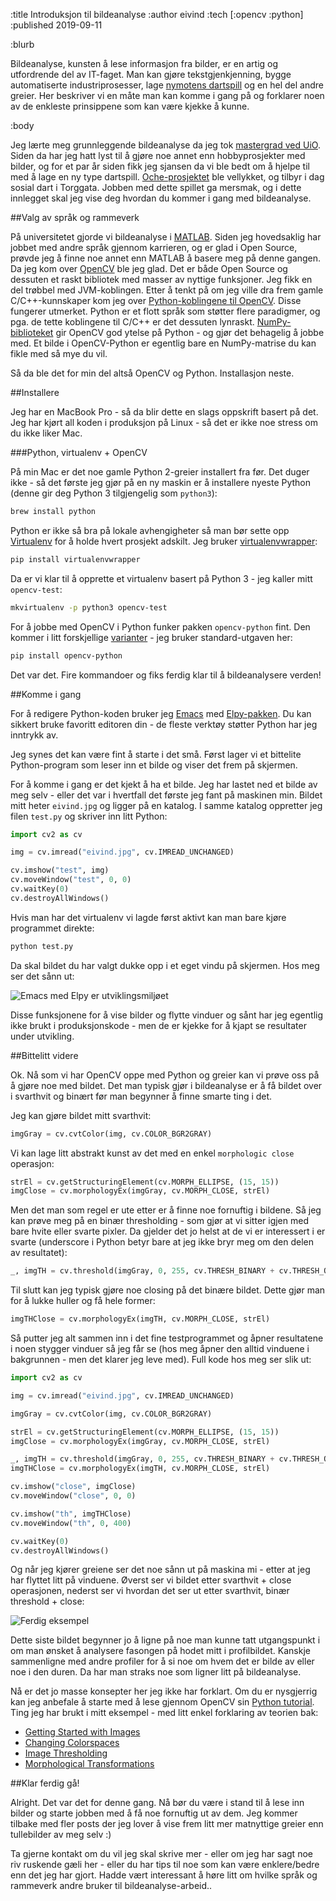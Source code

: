 :title Introduksjon til bildeanalyse
:author eivind
:tech [:opencv :python]
:published 2019-09-11

:blurb

Bildeanalyse, kunsten å lese informasjon fra bilder, er en artig og utfordrende
del av IT-faget. Man kan gjøre tekstgjenkjenning, bygge automatiserte
industriprosesser, lage [nymotens dartspill](https://ochedart.com/) og en hel del
andre greier. Her beskriver vi en måte man kan komme i gang på og forklarer noen
av de enkleste prinsippene som kan være kjekke å kunne.

:body

Jeg lærte meg grunnleggende bildeanalyse da jeg tok
[mastergrad ved UiO](http://urn.nb.no/URN:NBN:no-25670). Siden
da har jeg hatt lyst til å gjøre noe annet enn hobbyprosjekter med bilder, og
for et par år siden fikk jeg sjansen da vi ble bedt om å hjelpe til med å lage
en ny type dartspill. [Oche-prosjektet](https://ochedart.com/) ble vellykket, og
tilbyr i dag sosial dart i Torggata. Jobben med dette spillet ga mersmak, og i
dette innlegget skal jeg vise deg hvordan du kommer i gang med bildeanalyse.

##Valg av språk og rammeverk

På universitetet gjorde vi bildeanalyse i
[MATLAB](https://se.mathworks.com/products/matlab.html).
Siden jeg hovedsaklig har jobbet med andre språk gjennom karrieren, og er glad i
Open Source, prøvde jeg å finne noe annet enn MATLAB å basere meg på denne gangen.
Da jeg kom over [OpenCV](https://opencv.org/) ble jeg glad. Det er både Open Source
og dessuten et raskt bibliotek med masser av nyttige funksjoner. Jeg fikk en del
trøbbel med JVM-koblingen. Etter å tenkt på om jeg ville dra frem gamle
C/C++-kunnskaper kom jeg over 
[Python-koblingene til OpenCV](https://docs.opencv.org/master/d6/d00/tutorial_py_root.html).
Disse fungerer utmerket. Python er et flott språk som støtter flere paradigmer, og
pga. de tette koblingene til C/C++ er det dessuten lynraskt.
[NumPy-biblioteket](https://docs.opencv.org/master/d6/d00/tutorial_py_root.html)
gir OpenCV god ytelse på Python - og gjør det behagelig å jobbe med. Et bilde i
OpenCV-Python er egentlig bare en NumPy-matrise du kan fikle med så mye du vil.

Så da ble det for min del altså OpenCV og Python. Installasjon neste.

##Installere

Jeg har en MacBook Pro - så da blir dette en slags oppskrift basert på det. Jeg har
kjørt all koden i produksjon på Linux - så det er ikke noe stress om du ikke liker
Mac.

###Python, virtualenv + OpenCV

På min Mac er det noe gamle Python 2-greier installert fra før. Det duger ikke - så
det første jeg gjør på en ny maskin er å installere nyeste Python (denne gir deg
Python 3 tilgjengelig som `python3`):

```bash
brew install python
```

Python er ikke så bra på lokale avhengigheter så man bør sette opp
[Virtualenv](https://virtualenv.pypa.io/en/latest/) for å holde hvert prosjekt
adskilt. Jeg bruker [virtualenvwrapper](https://virtualenvwrapper.readthedocs.io/en/latest/):

```bash
pip install virtualenvwrapper
```

Da er vi klar til å opprette et virtualenv basert på Python 3 - jeg kaller mitt
`opencv-test`:

```bash
mkvirtualenv -p python3 opencv-test
```

For å jobbe med OpenCV i Python funker pakken `opencv-python` fint. Den kommer i
litt forskjellige [varianter](https://pypi.org/project/opencv-python/) - jeg bruker
standard-utgaven her:

```bash
pip install opencv-python
```

Det var det. Fire kommandoer og fiks ferdig klar til å bildeanalysere verden!

##Komme i gang

For å redigere Python-koden bruker jeg [Emacs](https://www.gnu.org/software/emacs/)
med [Elpy-pakken](https://github.com/jorgenschaefer/elpy). Du kan sikkert bruke
favoritt editoren din - de fleste verktøy støtter Python har jeg inntrykk av.

Jeg synes det kan være fint å starte i det små. Først lager vi et bittelite
Python-program som leser inn et bilde og viser det frem på skjermen.

For å komme i gang er det kjekt å ha et bilde. Jeg har lastet ned et bilde av meg
selv - eller det var i hvertfall det første jeg fant på maskinen min. Bildet mitt
heter `eivind.jpg` og ligger på en katalog. I samme katalog oppretter jeg filen
`test.py` og skriver inn litt Python:

```python
import cv2 as cv

img = cv.imread("eivind.jpg", cv.IMREAD_UNCHANGED)

cv.imshow("test", img)
cv.moveWindow("test", 0, 0)
cv.waitKey(0)
cv.destroyAllWindows()
```

Hvis man har det virtualenv vi lagde først aktivt kan man bare kjøre programmet
direkte:

```bash
python test.py
```

Da skal bildet du har valgt dukke opp i et eget vindu på skjermen. Hos meg ser det
sånn ut:

![Emacs med Elpy er utviklingsmiljøet](/images/blogg/ba_intro_1.png)

Disse funksjonene for å vise bilder og flytte vinduer og sånt har jeg egentlig ikke
brukt i produksjonskode - men de er kjekke for å kjapt se resultater under
utvikling.

##Bittelitt videre

Ok. Nå som vi har OpenCV oppe med Python og greier kan vi prøve oss på å gjøre noe
med bildet. Det man typisk gjør i bildeanalyse er å få bildet over i svarthvit og
binært før man begynner å finne smarte ting i det.

Jeg kan gjøre bildet mitt svarthvit:

```python
imgGray = cv.cvtColor(img, cv.COLOR_BGR2GRAY)
```

Vi kan lage litt abstrakt kunst av det med en enkel `morphologic close` operasjon:

```python
strEl = cv.getStructuringElement(cv.MORPH_ELLIPSE, (15, 15))
imgClose = cv.morphologyEx(imgGray, cv.MORPH_CLOSE, strEl)
```

Men det man som regel er ute etter er å finne noe fornuftig i bildene. Så jeg kan
prøve meg på en binær thresholding - som gjør at vi sitter igjen med bare hvite
eller svarte pixler. Da gjelder det jo helst at de vi er interessert i er svarte
(underscore i Python betyr bare at jeg ikke bryr meg om den delen av resultatet):

```python
_, imgTH = cv.threshold(imgGray, 0, 255, cv.THRESH_BINARY + cv.THRESH_OTSU)
```

Til slutt kan jeg typisk gjøre noe closing på det binære bildet. Dette gjør man for
å lukke huller og få hele former:

```python
imgTHClose = cv.morphologyEx(imgTH, cv.MORPH_CLOSE, strEl)
```

Så putter jeg alt sammen inn i det fine testprogrammet og åpner resultatene i noen
stygger vinduer så jeg får se (hos meg åpner den alltid vinduene i bakgrunnen - men
det klarer jeg leve med). Full kode hos meg ser slik ut:

```python
import cv2 as cv

img = cv.imread("eivind.jpg", cv.IMREAD_UNCHANGED)

imgGray = cv.cvtColor(img, cv.COLOR_BGR2GRAY)

strEl = cv.getStructuringElement(cv.MORPH_ELLIPSE, (15, 15))
imgClose = cv.morphologyEx(imgGray, cv.MORPH_CLOSE, strEl)

_, imgTH = cv.threshold(imgGray, 0, 255, cv.THRESH_BINARY + cv.THRESH_OTSU)
imgTHClose = cv.morphologyEx(imgTH, cv.MORPH_CLOSE, strEl)

cv.imshow("close", imgClose)
cv.moveWindow("close", 0, 0)

cv.imshow("th", imgTHClose)
cv.moveWindow("th", 0, 400)

cv.waitKey(0)
cv.destroyAllWindows()
```

Og når jeg kjører greiene ser det noe sånn ut på maskina mi - etter at jeg har
flyttet litt på vinduene. Øverst ser vi bildet etter svarthvit + close operasjonen,
nederst ser vi hvordan det ser ut etter svarthvit, binær threshold + close:

![Ferdig eksempel](/images/blogg/ba_intro_2.png)

Dette siste bildet begynner jo å ligne på noe man kunne tatt utgangspunkt i om man
ønsket å analysere fasongen på hodet mitt i profilbildet. Kanskje sammenligne med
andre profiler for å si noe om hvem det er bilde av eller noe i den duren. Da har
man straks noe som ligner litt på bildeanalyse.

Nå er det jo masse konsepter her jeg ikke har forklart. Om du er nysgjerrig kan jeg
anbefale å starte med å lese gjennom OpenCV sin
[Python tutorial](https://docs.opencv.org/master/d6/d00/tutorial_py_root.html). Ting
jeg har brukt i mitt eksempel - med litt enkel forklaring av teorien bak:

- [Getting Started with Images](https://docs.opencv.org/master/dc/d2e/tutorial_py_image_display.html)
- [Changing Colorspaces](https://docs.opencv.org/master/df/d9d/tutorial_py_colorspaces.html)
- [Image Thresholding](https://docs.opencv.org/master/d7/d4d/tutorial_py_thresholding.html)
- [Morphological Transformations](https://docs.opencv.org/master/d9/d61/tutorial_py_morphological_ops.html)

##Klar ferdig gå!

Alright. Det var det for denne gang. Nå bør du være i stand til å lese inn bilder og
starte jobben med å få noe fornuftig ut av dem. Jeg kommer tilbake med fler posts
der jeg lover å vise frem litt mer matnyttige greier enn tullebilder av meg selv :)

Ta gjerne kontakt om du vil jeg skal skrive mer - eller om jeg har sagt noe riv
ruskende gæli her - eller du har tips til noe som kan være enklere/bedre enn det
jeg har gjort. Hadde vært interessant å høre litt om hvilke språk og rammeverk
andre bruker til bildeanalyse-arbeid..
